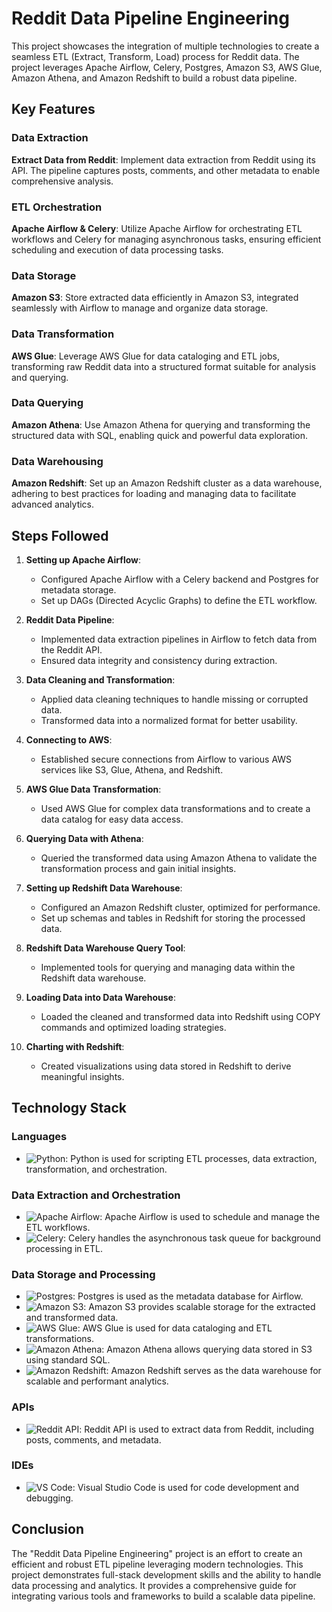 # Reddit Data Pipeline Engineering

This project showcases the integration of multiple technologies to create a seamless ETL (Extract, Transform, Load) process for Reddit data. The project leverages Apache Airflow, Celery, Postgres, Amazon S3, AWS Glue, Amazon Athena, and Amazon Redshift to build a robust data pipeline.

## Key Features

### Data Extraction
**Extract Data from Reddit**: Implement data extraction from Reddit using its API. The pipeline captures posts, comments, and other metadata to enable comprehensive analysis.

### ETL Orchestration
**Apache Airflow & Celery**: Utilize Apache Airflow for orchestrating ETL workflows and Celery for managing asynchronous tasks, ensuring efficient scheduling and execution of data processing tasks.

### Data Storage
**Amazon S3**: Store extracted data efficiently in Amazon S3, integrated seamlessly with Airflow to manage and organize data storage.

### Data Transformation
**AWS Glue**: Leverage AWS Glue for data cataloging and ETL jobs, transforming raw Reddit data into a structured format suitable for analysis and querying.

### Data Querying
**Amazon Athena**: Use Amazon Athena for querying and transforming the structured data with SQL, enabling quick and powerful data exploration.

### Data Warehousing
**Amazon Redshift**: Set up an Amazon Redshift cluster as a data warehouse, adhering to best practices for loading and managing data to facilitate advanced analytics.

## Steps Followed

1. **Setting up Apache Airflow**: 
   - Configured Apache Airflow with a Celery backend and Postgres for metadata storage.
   - Set up DAGs (Directed Acyclic Graphs) to define the ETL workflow.

2. **Reddit Data Pipeline**:
   - Implemented data extraction pipelines in Airflow to fetch data from the Reddit API.
   - Ensured data integrity and consistency during extraction.

3. **Data Cleaning and Transformation**:
   - Applied data cleaning techniques to handle missing or corrupted data.
   - Transformed data into a normalized format for better usability.

4. **Connecting to AWS**:
   - Established secure connections from Airflow to various AWS services like S3, Glue, Athena, and Redshift.

5. **AWS Glue Data Transformation**:
   - Used AWS Glue for complex data transformations and to create a data catalog for easy data access.

6. **Querying Data with Athena**:
   - Queried the transformed data using Amazon Athena to validate the transformation process and gain initial insights.

7. **Setting up Redshift Data Warehouse**:
   - Configured an Amazon Redshift cluster, optimized for performance.
   - Set up schemas and tables in Redshift for storing the processed data.

8. **Redshift Data Warehouse Query Tool**:
   - Implemented tools for querying and managing data within the Redshift data warehouse.

9. **Loading Data into Data Warehouse**:
   - Loaded the cleaned and transformed data into Redshift using COPY commands and optimized loading strategies.

10. **Charting with Redshift**:
    - Created visualizations using data stored in Redshift to derive meaningful insights.

## Technology Stack

### Languages
- ![Python](https://img.shields.io/badge/-Python-3776AB?style=flat&logo=python&logoColor=white): Python is used for scripting ETL processes, data extraction, transformation, and orchestration.

### Data Extraction and Orchestration
- ![Apache Airflow](https://img.shields.io/badge/-Apache_Airflow-017CEE?style=flat&logo=apache-airflow&logoColor=white): Apache Airflow is used to schedule and manage the ETL workflows.  
- ![Celery](https://img.shields.io/badge/-Celery-37814A?style=flat&logo=celery&logoColor=white): Celery handles the asynchronous task queue for background processing in ETL.

### Data Storage and Processing
- ![Postgres](https://img.shields.io/badge/-Postgres-4169E1?style=flat&logo=postgresql&logoColor=white): Postgres is used as the metadata database for Airflow.  
- ![Amazon S3](https://img.shields.io/badge/-Amazon_S3-569A31?style=flat&logo=amazon-s3&logoColor=white): Amazon S3 provides scalable storage for the extracted and transformed data.  
- ![AWS Glue](https://img.shields.io/badge/-AWS_Glue-FF9900?style=flat&logo=amazon-aws&logoColor=white): AWS Glue is used for data cataloging and ETL transformations.  
- ![Amazon Athena](https://img.shields.io/badge/-Amazon_Athena-232F3E?style=flat&logo=amazon-athena&logoColor=white): Amazon Athena allows querying data stored in S3 using standard SQL.  
- ![Amazon Redshift](https://img.shields.io/badge/-Amazon_Redshift-232F3E?style=flat&logo=amazon-redshift&logoColor=white): Amazon Redshift serves as the data warehouse for scalable and performant analytics.

### APIs
- ![Reddit API](https://img.shields.io/badge/-Reddit_API-FF4500?style=flat&logo=reddit&logoColor=white): Reddit API is used to extract data from Reddit, including posts, comments, and metadata.

### IDEs
- ![VS Code](https://img.shields.io/badge/-VS_Code-007ACC?style=flat&logo=visual-studio-code&logoColor=white): Visual Studio Code is used for code development and debugging.  

## Conclusion

The "Reddit Data Pipeline Engineering" project is an effort to create an efficient and robust ETL pipeline leveraging modern technologies. This project demonstrates full-stack development skills and the ability to handle data processing and analytics. It provides a comprehensive guide for integrating various tools and frameworks to build a scalable data pipeline.

